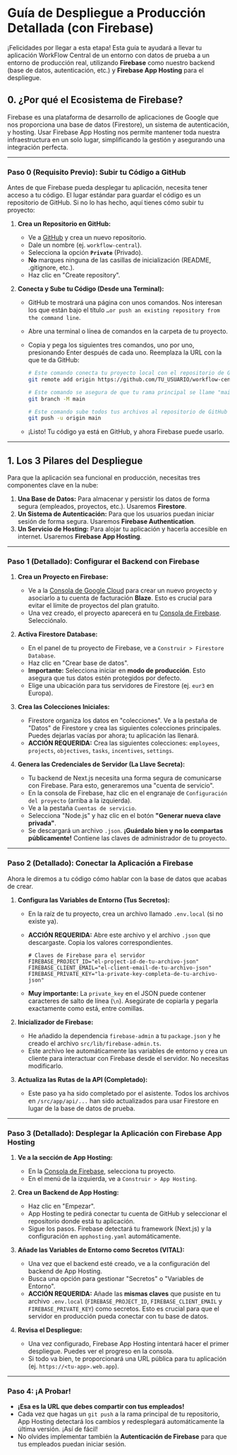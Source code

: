 # Guía de Despliegue a Producción Detallada (con Firebase)

¡Felicidades por llegar a esta etapa! Esta guía te ayudará a llevar tu aplicación WorkFlow Central de un entorno con datos de prueba a un entorno de producción real, utilizando **Firebase** como nuestro backend (base de datos, autenticación, etc.) y **Firebase App Hosting** para el despliegue.

## 0. ¿Por qué el Ecosistema de Firebase?

Firebase es una plataforma de desarrollo de aplicaciones de Google que nos proporciona una base de datos (Firestore), un sistema de autenticación, y hosting. Usar Firebase App Hosting nos permite mantener toda nuestra infraestructura en un solo lugar, simplificando la gestión y asegurando una integración perfecta.

---

### **Paso 0 (Requisito Previo): Subir tu Código a GitHub**

Antes de que Firebase pueda desplegar tu aplicación, necesita tener acceso a tu código. El lugar estándar para guardar el código es un repositorio de GitHub. Si no lo has hecho, aquí tienes cómo subir tu proyecto:

1.  **Crea un Repositorio en GitHub:**
    *   Ve a [GitHub](https://github.com/new) y crea un nuevo repositorio.
    *   Dale un nombre (ej. `workflow-central`).
    *   Selecciona la opción **`Private`** (Privado).
    *   **No** marques ninguna de las casillas de inicialización (README, .gitignore, etc.).
    *   Haz clic en "Create repository".

2.  **Conecta y Sube tu Código (Desde una Terminal):**
    *   GitHub te mostrará una página con unos comandos. Nos interesan los que están bajo el título `…or push an existing repository from the command line`.
    *   Abre una terminal o línea de comandos en la carpeta de tu proyecto.
    *   Copia y pega los siguientes tres comandos, uno por uno, presionando Enter después de cada uno. Reemplaza la URL con la que te da GitHub:

        ```bash
        # Este comando conecta tu proyecto local con el repositorio de GitHub
        git remote add origin https://github.com/TU_USUARIO/workflow-central.git

        # Este comando se asegura de que tu rama principal se llame "main"
        git branch -M main

        # Este comando sube todos tus archivos al repositorio de GitHub
        git push -u origin main
        ```
    *   ¡Listo! Tu código ya está en GitHub, y ahora Firebase puede usarlo.

---


## 1. Los 3 Pilares del Despliegue

Para que la aplicación sea funcional en producción, necesitas tres componentes clave en la nube:

1.  **Una Base de Datos:** Para almacenar y persistir los datos de forma segura (empleados, proyectos, etc.). Usaremos **Firestore**.
2.  **Un Sistema de Autenticación:** Para que los usuarios puedan iniciar sesión de forma segura. Usaremos **Firebase Authentication**.
3.  **Un Servicio de Hosting:** Para alojar tu aplicación y hacerla accesible en internet. Usaremos **Firebase App Hosting**.

---

### **Paso 1 (Detallado): Configurar el Backend con Firebase**

1.  **Crea un Proyecto en Firebase:**
    *   Ve a la [Consola de Google Cloud](https://console.cloud.google.com/) para crear un nuevo proyecto y asociarlo a tu cuenta de facturación **Blaze**. Esto es crucial para evitar el límite de proyectos del plan gratuito.
    *   Una vez creado, el proyecto aparecerá en tu [Consola de Firebase](https://console.firebase.google.com/). Selecciónalo.

2.  **Activa Firestore Database:**
    *   En el panel de tu proyecto de Firebase, ve a `Construir > Firestore Database`.
    *   Haz clic en "Crear base de datos".
    *   **Importante:** Selecciona iniciar en **modo de producción**. Esto asegura que tus datos estén protegidos por defecto.
    *   Elige una ubicación para tus servidores de Firestore (ej. `eur3` en Europa).

3.  **Crea las Colecciones Iniciales:**
    *   Firestore organiza los datos en "colecciones". Ve a la pestaña de "Datos" de Firestore y crea las siguientes colecciones principales. Puedes dejarlas vacías por ahora; tu aplicación las llenará.
    *   **ACCIÓN REQUERIDA:** Crea las siguientes colecciones: `employees`, `projects`, `objectives`, `tasks`, `incentives`, `settings`.

4.  **Genera las Credenciales de Servidor (La Llave Secreta):**
    *   Tu backend de Next.js necesita una forma segura de comunicarse con Firebase. Para esto, generaremos una "cuenta de servicio".
    *   En la consola de Firebase, haz clic en el engranaje de `Configuración del proyecto` (arriba a la izquierda).
    *   Ve a la pestaña `Cuentas de servicio`.
    *   Selecciona "Node.js" y haz clic en el botón **"Generar nueva clave privada"**.
    *   Se descargará un archivo `.json`. **¡Guárdalo bien y no lo compartas públicamente!** Contiene las claves de administrador de tu proyecto.

---

### **Paso 2 (Detallado): Conectar la Aplicación a Firebase**

Ahora le diremos a tu código cómo hablar con la base de datos que acabas de crear.

1.  **Configura las Variables de Entorno (Tus Secretos):**
    *   En la raíz de tu proyecto, crea un archivo llamado `.env.local` (si no existe ya).
    *   **ACCIÓN REQUERIDA:** Abre este archivo y el archivo `.json` que descargaste. Copia los valores correspondientes.

        ```env
        # Claves de Firebase para el servidor
        FIREBASE_PROJECT_ID="el-project-id-de-tu-archivo-json"
        FIREBASE_CLIENT_EMAIL="el-client-email-de-tu-archivo-json"
        FIREBASE_PRIVATE_KEY="la-private-key-completa-de-tu-archivo-json"
        ```
    *   **Muy importante:** La `private_key` en el JSON puede contener caracteres de salto de línea (`\n`). Asegúrate de copiarla y pegarla exactamente como está, entre comillas.

2.  **Inicializador de Firebase:**
    *   He añadido la dependencia `firebase-admin` a tu `package.json` y he creado el archivo `src/lib/firebase-admin.ts`.
    *   Este archivo lee automáticamente las variables de entorno y crea un cliente para interactuar con Firebase desde el servidor. No necesitas modificarlo.

3.  **Actualiza las Rutas de la API (Completado):**
    *   Este paso ya ha sido completado por el asistente. Todos los archivos en `/src/app/api/...` han sido actualizados para usar Firestore en lugar de la base de datos de prueba.

---

### **Paso 3 (Detallado): Desplegar la Aplicación con Firebase App Hosting**

1.  **Ve a la sección de App Hosting:**
    *   En la [Consola de Firebase](https://console.firebase.google.com/), selecciona tu proyecto.
    *   En el menú de la izquierda, ve a `Construir > App Hosting`.

2.  **Crea un Backend de App Hosting:**
    *   Haz clic en "Empezar".
    *   App Hosting te pedirá conectar tu cuenta de GitHub y seleccionar el repositorio donde está tu aplicación.
    *   Sigue los pasos. Firebase detectará tu framework (Next.js) y la configuración en `apphosting.yaml` automáticamente.

3.  **Añade las Variables de Entorno como Secretos (VITAL):**
    *   Una vez que el backend esté creado, ve a la configuración del backend de App Hosting.
    *   Busca una opción para gestionar "Secretos" o "Variables de Entorno".
    *   **ACCIÓN REQUERIDA:** Añade las **mismas claves** que pusiste en tu archivo `.env.local` (`FIREBASE_PROJECT_ID`, `FIREBASE_CLIENT_EMAIL` y `FIREBASE_PRIVATE_KEY`) como secretos. Esto es crucial para que el servidor en producción pueda conectar con tu base de datos.

4.  **Revisa el Despliegue:**
    *   Una vez configurado, Firebase App Hosting intentará hacer el primer despliegue. Puedes ver el progreso en la consola.
    *   Si todo va bien, te proporcionará una URL pública para tu aplicación (ej. `https://<tu-app>.web.app`).

---

### **Paso 4: ¡A Probar!**

*   **¡Esa es la URL que debes compartir con tus empleados!**
*   Cada vez que hagas un `git push` a la rama principal de tu repositorio, App Hosting detectará los cambios y redesplegará automáticamente la última versión. ¡Así de fácil!
*   No olvides implementar también la **Autenticación de Firebase** para que tus empleados puedan iniciar sesión.
